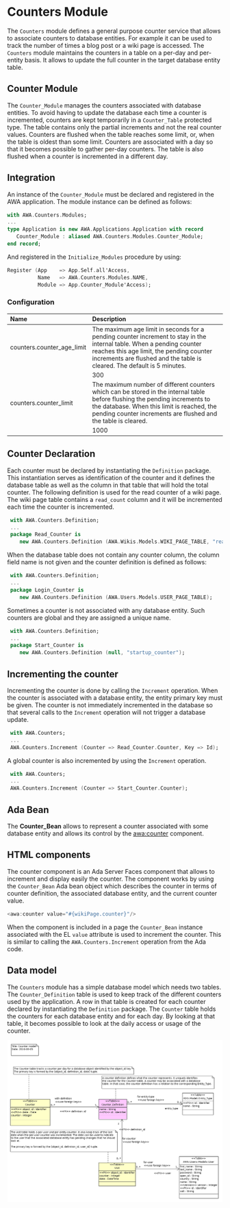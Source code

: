# Counters Module
The `Counters` module defines a general purpose counter service that allows to
associate counters to database entities.  For example it can be used to track the number
of times a blog post or a wiki page is accessed.  The `Counters` module maintains the
counters in a table on a per-day and per-entity basis.  It allows to update the full counter
in the target database entity table.

## Counter Module
The `Counter_Module` manages the counters associated with database entities.
To avoid having to update the database each time a counter is incremented, counters
are kept temporarily in a `Counter_Table` protected type.  The table contains
only the partial increments and not the real counter values.  Counters are flushed
when the table reaches some limit, or, when the table is oldest than some limit.
Counters are associated with a day so that it becomes possible to gather per-day counters.
The table is also flushed when a counter is incremented in a different day.

## Integration
An instance of the `Counter_Module` must be declared and registered in the
AWA application.  The module instance can be defined as follows:

```Ada
with AWA.Counters.Modules;
...
type Application is new AWA.Applications.Application with record
   Counter_Module : aliased AWA.Counters.Modules.Counter_Module;
end record;
```

And registered in the `Initialize_Modules` procedure by using:

```Ada
Register (App    => App.Self.all'Access,
          Name   => AWA.Counters.Modules.NAME,
          Module => App.Counter_Module'Access);
```



### Configuration
| Name                      | Description                                                    |
|:--------------------------|:---------------------------------------------------------------|
|counters.counter_age_limit|The maximum age limit in seconds for a pending counter increment to stay in the internal table. When a pending counter reaches this age limit, the pending counter increments are flushed and the table is cleared. The default is 5 minutes.|
| |300|
|counters.counter_limit|The maximum number of different counters which can be stored in the internal table before flushing the pending increments to the database. When this limit is reached, the pending counter increments are flushed and the table is cleared.|
| |1000|



## Counter Declaration
Each counter must be declared by instantiating the `Definition` package.
This instantiation serves as identification of the counter and it defines the database
table as well as the column in that table that will hold the total counter.  The following
definition is used for the read counter of a wiki page.  The wiki page table contains a
`read_count` column and it will be incremented each time the counter is incremented.

```Ada
 with AWA.Counters.Definition;
 ...
 package Read_Counter is
    new AWA.Counters.Definition (AWA.Wikis.Models.WIKI_PAGE_TABLE, "read_count");
```

When the database table does not contain any counter column, the column field name is not
given and the counter definition is defined as follows:

```Ada
 with AWA.Counters.Definition;
 ...
 package Login_Counter is
    new AWA.Counters.Definition (AWA.Users.Models.USER_PAGE_TABLE);
```

Sometimes a counter is not associated with any database entity.  Such counters are global
and they are assigned a unique name.

```Ada
 with AWA.Counters.Definition;
 ...
 package Start_Counter is
    new AWA.Counters.Definition (null, "startup_counter");
```

## Incrementing the counter
Incrementing the counter is done by calling the `Increment` operation.
When the counter is associated with a database entity, the entity primary key must be given.
The counter is not immediately incremented in the database so that several calls to the
`Increment` operation will not trigger a database update.

```Ada
 with AWA.Counters;
 ...
 AWA.Counters.Increment (Counter => Read_Counter.Counter, Key => Id);
```

A global counter is also incremented by using the `Increment` operation.

```Ada
 with AWA.Counters;
 ...
 AWA.Counters.Increment (Counter => Start_Counter.Counter);
```

## Ada Bean
The <b>Counter_Bean</b> allows to represent a counter associated with some database
entity and allows its control by the <awa:counter> component.


## HTML components
The counter component is an Ada Server Faces component that allows to increment
and display easily the counter.  The component works by using the `Counter_Bean`
Ada bean object which describes the counter in terms of counter definition, the
associated database entity, and the current counter value.

```Ada
<awa:counter value="#{wikiPage.counter}"/>
```

When the component is included in a page the `Counter_Bean` instance associated
with the EL `value` attribute is used to increment the counter.  This is similar
to calling the `AWA.Counters.Increment` operation from the Ada code.


## Data model
The `Counters` module has a simple database model which needs two tables.
The `Counter_Definition` table is used to keep track of the different counters
used by the application.  A row in that table is created for each counter declared by
instantiating the `Definition` package.  The `Counter` table holds the counters
for each database entity and for each day.  By looking at that table, it becomes possible
to look at the daily access or usage of the counter.

![](images/awa_counters_model.png)


